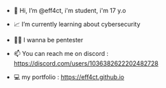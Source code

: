 - 👋 Hi, I’m @eff4ct, i'm student, i'm 17 y.o
  
- 📈 I’m currently learning about cybersecurity
  
- 👨‍💻 I wanna be pentester
  
- 📫 You can reach me on discord : https://discord.com/users/1036382622202482728

- 💻 my portfolio : https://eff4ct.github.io
